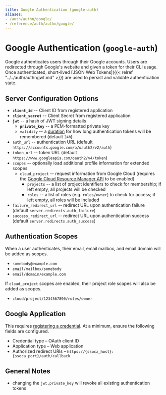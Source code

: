 ```yaml
---
title: Google Authentication (google-auth)
aliases:
- /auth/authn/google/
- /reference/auth/authn/google/
---
```


# Google Authentication (`google-auth`)

Google authenticates users through their Google accounts. Users are redirected through Google's website and given a token for their CLI usage. Once authenticated, short-lived [JSON Web Tokens]({{< relref "../../auth/authn/jwt.md" >}}) are used to persist and validate authentication state.


## Server Configuration Options

 * **`client_id`** -- Client ID from registered application
 * **`client_secret`** -- Client Secret from registered application
 * **`jwt`** -- a hash of JWT signing details
    * **`private_key`** -- a PEM-formatted private key
    * `validity` -- a [duration](https://golang.org/pkg/time/#ParseDuration) for how long authentication tokens will be remembered (default `24h`)
 * `auth_url` -- authentication URL (default `https://accounts.google.com/o/oauth2/v2/auth`)
 * `token_url` -- token URL (default `https://www.googleapis.com/oauth2/v4/token`)
 * `scopes` -- optionally load additional profile information for extended scopes
    * `cloud_project` -- request information from Google Cloud (requires the [Google Cloud Resource Manager API](https://console.cloud.google.com/apis/api/cloudresourcemanager.googleapis.com/overview) to be enabled)
       * `projects` -- a list of project identifiers to check for membership; if left empty, all projects will be checked
       * `roles` -- a list of roles (e.g. `roles/owner`) to check for access; if left empty, all roles will be included
 * `failure_redirect_url` -- redirect URL upon authentication failure (default `server.redirects.auth_failure`)
 * `success_redirect_url` -- redirect URL upon authentication success (default `server.redirects.auth_success`)


## Authentication Scopes

When a user authenticates, their email, email mailbox, and email domain will be added as scopes.

 * `somebody@example.com`
 * `email/mailbox/somebody`
 * `email/domain/example.com`

If `cloud_project` scopes are enabled, their project role scopes will also be added as scopes.

 * `cloud/project/1234567890/roles/owner`


## Google Application

This requires [registering a credential](https://console.cloud.google.com/apis/credentials). At a minimum, ensure the following fields are configured.

 * Credential type &ndash; OAuth client ID
 * Application type &ndash; Web application
 * Authorized redirect URIs &ndash; `https://{ssoca_host}:{ssoca_port}/auth/callback`


## General Notes

 * changing the `jwt.private_key` will revoke all existing authentication tokens
